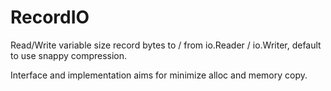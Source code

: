 # RecordIO

Read/Write variable size record bytes to / from io.Reader / io.Writer, default
to use snappy compression.

Interface and implementation aims for minimize alloc and memory copy.

